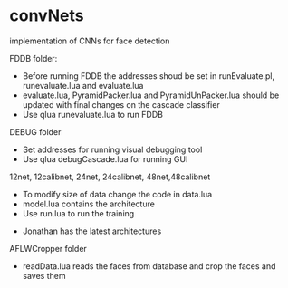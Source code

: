 # convNets
implementation of CNNs for face detection

FDDB folder:
- Before running FDDB the addresses shoud be set in runEvaluate.pl, runevaluate.lua and evaluate.lua
- evaluate.lua, PyramidPacker.lua and PyramidUnPacker.lua should be updated with final changes on the cascade classifier
- Use qlua runevaluate.lua to run FDDB

DEBUG folder
- Set addresses for running visual debugging tool
- Use qlua debugCascade.lua for running GUI

12net, 12calibnet, 24net, 24calibnet, 48net,48calibnet
- To modify size of data change the code in data.lua
- model.lua contains the architecture
- Use run.lua to run the training

* Jonathan has the latest architectures 

AFLWCropper folder
- readData.lua reads the faces from database and crop the faces and saves them


